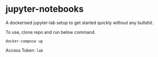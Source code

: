 # jupyter-notebooks

A dockerised jupyter-lab setup to get started quickly without any bullshit.

To use, clone repo and run below command.

    docker-compose up
    
Access Token: `lab`
